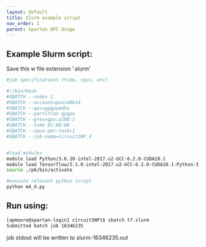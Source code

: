 ```yaml
---
layout: default
title: Slurm example script
nav_order: 1
parent: Spartan HPC Usage
---
```


## Example Slurm script:

Save this w file extension '.slurm'

```sh
#job specifications (time, cpus, etc)

#!/bin/bash
#SBATCH --nodes 1
#SBATCH --account=punim0614
#SBATCH --qos=gpgpumdhs
#SBATCH --partition gpgpu
#SBATCH --gres=gpu:p100:1
#SBATCH --time 01:00:00
#SBATCH --cpus-per-task=1
#SBATCH --job-name=circuitSNP_4


#load modules
module load Python/3.6.10-intel-2017.u2-GCC-6.2.0-CUDA10.1
module load Tensorflow/2.1.0-intel-2017.u2-GCC-6.2.0-CUDA10.1-Python-3.6.10-GPU
source ./p6/bin/activate

#execute relevant python script
python m4_d.py
```


## Run using:

```sh
[apmoore@spartan-login1 circuitSNP]$ sbatch tf.slurm
Submitted batch job 16346235
```

job stdout will be written to slurm-16346235.out